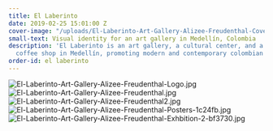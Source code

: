 ```yaml
---
title: El Laberinto
date: 2019-02-25 15:01:00 Z
cover-image: "/uploads/El-Laberinto-Art-Gallery-Alizee-Freudenthal-Cover.jpg"
small-text: Visual identity for an art gallery in Medellín, Colombia
description: 'El Laberinto is an art gallery, a cultural center, and a book shop /
  coffee shop in Medellín, promoting modern and contemporary colombian artists. '
order-id: el laberinto
---
```


![El-Laberinto-Art-Gallery-Alizee-Freudenthal-Logo.jpg](/uploads/El-Laberinto-Art-Gallery-Alizee-Freudenthal-Logo.jpg)![El-Laberinto-Art-Gallery-Alizee-Freudenthal.jpg](/uploads/El-Laberinto-Art-Gallery-Alizee-Freudenthal.jpg)![El-Laberinto-Art-Gallery-Alizee-Freudenthal2.jpg](/uploads/El-Laberinto-Art-Gallery-Alizee-Freudenthal2.jpg)![El-Laberinto-Art-Gallery-Alizee-Freudenthal-Posters-1c24fb.jpg](/uploads/El-Laberinto-Art-Gallery-Alizee-Freudenthal-Posters-1c24fb.jpg)![El-Laberinto-Art-Gallery-Alizee-Freudenthal-Exhbition-2-bf3730.jpg](/uploads/El-Laberinto-Art-Gallery-Alizee-Freudenthal-Exhbition-2-bf3730.jpg)